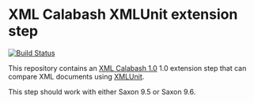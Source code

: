 # XML Calabash XMLUnit extension step


[![Build Status](https://travis-ci.org/ndw/xmlcalabash1-xmlunit.svg?branch=master)](https://travis-ci.org/ndw/xmlcalabash1-xmlunit.svg?branch=master)


This repository contains an
[XML Calabash 1.0](http://github.com/ndw/xmlcalabash1) 1.0 extension
step that can compare XML documents using
[XMLUnit](http://www.xmlunit.org/).

This step should work with either Saxon 9.5 or Saxon 9.6.
